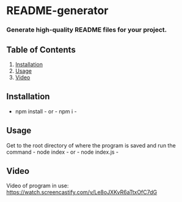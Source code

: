# README-generator
  ### Generate high-quality README files for your project.
  
  
  ## Table of Contents
  
  1. [Installation](#installation)
  2. [Usage](#usage)
  3. [Video](#video)
  
  ## Installation
  
  - npm install - or - npm i -
  
  
  ## Usage
  
  Get to the root directory of where the program is saved and run the command - node index - or - node index.js -


  ## Video
  
  Video of program in use: https://watch.screencastify.com/v/Le8oJXKvR6aTtxOfC7dG
 
